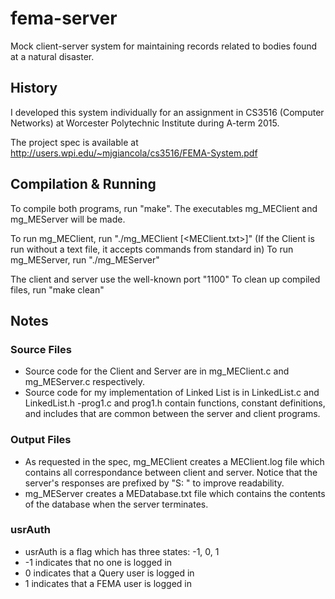 # fema-server
Mock client-server system for maintaining records related to bodies found at a natural disaster.

## History
I developed this system individually for an assignment in CS3516 (Computer Networks) at Worcester Polytechnic Institute during A-term 2015.

The project spec is available at http://users.wpi.edu/~mjgiancola/cs3516/FEMA-System.pdf

## Compilation & Running
To compile both programs, run "make". The executables mg_MEClient and mg_MEServer will be made.

To run mg_MEClient, run "./mg_MEClient <Server Machine Name> [<MEClient.txt>]"
(If the Client is run without a text file, it accepts commands from standard in)
To run mg_MEServer, run "./mg_MEServer"

The client and server use the well-known port "1100"
To clean up compiled files, run "make clean"

## Notes

### Source Files
- Source code for the Client and Server are in mg_MEClient.c and mg_MEServer.c respectively.
- Source code for my implementation of Linked List is in LinkedList.c and LinkedList.h
-prog1.c and prog1.h contain functions, constant definitions, and includes that
 are common between the server and client programs.

### Output Files
- As requested in the spec, mg_MEClient creates a MEClient.log file which contains all correspondance between client and server. Notice that the server's responses are prefixed by "S: " to improve readability.
- mg_MEServer creates a MEDatabase.txt file which contains the contents of the database when the server terminates.

### usrAuth
- usrAuth is a flag which has three states: -1, 0, 1
- -1 indicates that no one is logged in
-  0 indicates that a Query user is logged in
-  1 indicates that a FEMA  user is logged in
